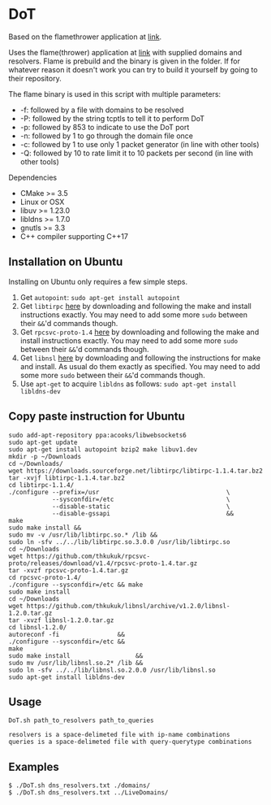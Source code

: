 # DoT


 Based on the flamethrower application at [link](https://github.com/DNS-OARC/flamethrower).

 Uses the flame(thrower) application at [link](https://github.com/DNS-OARC/flamethrower) with supplied domains and resolvers. Flame is prebuild and the binary is given in the folder. If for whatever reason it doesn't work you can try to build it yourself by going to their repository.
 
 The flame binary is used in this script with multiple parameters:
  * -f: followed by a file with domains to be resolved
  * -P: followed by the string tcptls to tell it to perform DoT
  * -p: followed by 853 to indicate to use the DoT port
  * -n: followed by 1 to go through the domain file once
  * -c: followed by 1 to use only 1 packet generator (in line with other tools)
  * -Q: followed by 10 to rate limit it to 10 packets per second (in line with other tools)


Dependencies


* CMake >= 3.5
* Linux or OSX
* libuv >= 1.23.0
* libldns >= 1.7.0
* gnutls >= 3.3
* C++ compiler supporting C++17

## Installation on Ubuntu

Installing on Ubuntu only requires a few simple steps. 
1. Get `autopoint`: `sudo apt-get install autopoint`
2. Get `libtirpc` [here](http://www.linuxfromscratch.org/blfs/view/svn/basicnet/libtirpc.html) by downloading and following the make and install instructions exactly. You may need to add some more `sudo` between their `&&`'d commands though.
3. Get `rpcsvc-proto-1.4` [here](http://www.linuxfromscratch.org/blfs/view/svn/basicnet/rpcsvc-proto.html) by downloading and following the make and install instructions exactly. You may need to add some more `sudo` between their `&&`'d commands though.
4. Get `libnsl` [here](http://www.linuxfromscratch.org/blfs/view/svn/basicnet/libnsl.html) by downloading and following the instructions for make and install. As usual do them exactly as specified. You may need to add some more `sudo` between their `&&`'d commands though.
5. Use `apt-get` to acquire `libldns` as follows: `sudo apt-get install libldns-dev`


## Copy paste instruction for Ubuntu
```
sudo add-apt-repository ppa:acooks/libwebsockets6
sudo apt-get update
sudo apt-get install autopoint bzip2 make libuv1.dev
mkdir -p ~/Downloads
cd ~/Downloads/
wget https://downloads.sourceforge.net/libtirpc/libtirpc-1.1.4.tar.bz2
tar -xvjf libtirpc-1.1.4.tar.bz2
cd libtirpc-1.1.4/
./configure --prefix=/usr                                   \
            --sysconfdir=/etc                               \
            --disable-static                                \
            --disable-gssapi                                &&
make
sudo make install &&
sudo mv -v /usr/lib/libtirpc.so.* /lib &&
sudo ln -sfv ../../lib/libtirpc.so.3.0.0 /usr/lib/libtirpc.so
cd ~/Downloads
wget https://github.com/thkukuk/rpcsvc-proto/releases/download/v1.4/rpcsvc-proto-1.4.tar.gz
tar -xvzf rpcsvc-proto-1.4.tar.gz
cd rpcsvc-proto-1.4/
./configure --sysconfdir=/etc && make
sudo make install
cd ~/Downloads
wget https://github.com/thkukuk/libnsl/archive/v1.2.0/libnsl-1.2.0.tar.gz
tar -xvzf libnsl-1.2.0.tar.gz
cd libnsl-1.2.0/
autoreconf -fi                &&
./configure --sysconfdir=/etc &&
make
sudo make install                  &&
sudo mv /usr/lib/libnsl.so.2* /lib &&
sudo ln -sfv ../../lib/libnsl.so.2.0.0 /usr/lib/libnsl.so
sudo apt-get install libldns-dev
```


## Usage

    DoT.sh path_to_resolvers path_to_queries

    resolvers is a space-delimeted file with ip-name combinations
    queries is a space-delimeted file with query-querytype combinations

## Examples


    $ ./DoT.sh dns_resolvers.txt ./domains/
    $ ./DoT.sh dns_resolvers.txt ../LiveDomains/

